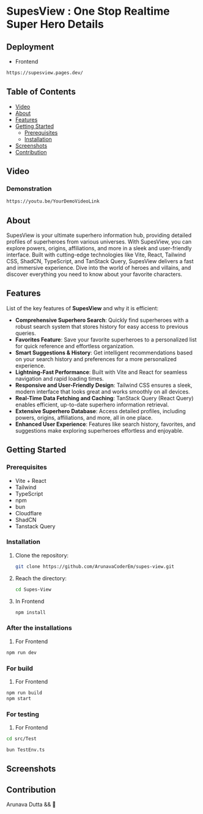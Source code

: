 # SupesView : One Stop Realtime Super Hero Details

## Deployment 

- Frontend

```sh
https://supesview.pages.dev/

``` 


## Table of Contents

- [Video](#video)
- [About](#about)
- [Features](#features)
- [Getting Started](#getting-started)
  - [Prerequisites](#prerequisites) 
  - [Installation](#installation)
- [Screenshots](#screenshots)
- [Contribution](#contribution)

## Video
### Demonstration 

```sh
https://youtu.be/YourDemoVideoLink

```

## About

SupesView is your ultimate superhero information hub, providing detailed profiles of superheroes from various universes. With SupesView, you can explore powers, origins, affiliations, and more in a sleek and user-friendly interface. Built with cutting-edge technologies like Vite, React, Tailwind CSS, ShadCN, TypeScript, and TanStack Query, SupesView delivers a fast and immersive experience. Dive into the world of heroes and villains, and discover everything you need to know about your favorite characters.

## Features  

List of the key features of **SupesView** and why it is efficient:  

- **Comprehensive Superhero Search**: Quickly find superheroes with a robust search system that stores history for easy access to previous queries.  
- **Favorites Feature**: Save your favorite superheroes to a personalized list for quick reference and effortless organization.  
- **Smart Suggestions & History**: Get intelligent recommendations based on your search history and preferences for a more personalized experience.  
- **Lightning-Fast Performance**: Built with Vite and React for seamless navigation and rapid loading times.  
- **Responsive and User-Friendly Design**: Tailwind CSS ensures a sleek, modern interface that looks great and works smoothly on all devices.  
- **Real-Time Data Fetching and Caching**: TanStack Query (React Query) enables efficient, up-to-date superhero information retrieval.  
- **Extensive Superhero Database**: Access detailed profiles, including powers, origins, affiliations, and more, all in one place.  
- **Enhanced User Experience**: Features like search history, favorites, and suggestions make exploring superheroes effortless and enjoyable.  


## Getting Started

### Prerequisites

- Vite + React
- Tailwind
- TypeScript
- npm 
- bun
- Cloudflare
- ShadCN
- Tanstack Query

### Installation

1. Clone the repository:

   ```sh
   git clone https://github.com/ArunavaCoderEm/supes-view.git
   
   ```

2. Reach the directory:

   ```sh
   cd Supes-View

   ```

3. In Frontend  

    ```sh
    npm install

    ```

### After the installations

1. For Frontend
  ```sh
  npm run dev
  ```

### For build

1. For Frontend
  ```sh
  npm run build
  npm start
  ```


### For testing

1. For Frontend
  ```sh
  cd src/Test

  bun TestEnv.ts
  ```

## Screenshots



## Contribution

Arunava Dutta && 💙